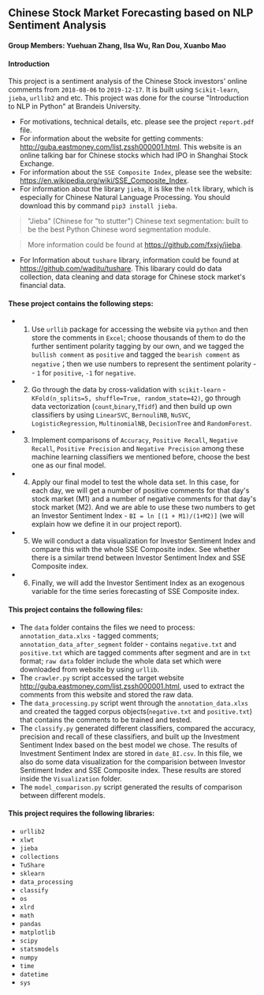 ## Chinese Stock Market Forecasting based on NLP Sentiment Analysis

#### Group Members: Yuehuan Zhang, Ilsa Wu, Ran Dou, Xuanbo Mao


#### Introduction
This project is a sentiment analysis of the Chinese Stock investors' online comments from `2018-08-06` to `2019-12-17`. It is built using `Scikit-learn`, `jieba`, `urllib2` and etc. This project was done for the course "Introduction to NLP in Python" at Brandeis University.


- For motivations, technical details, etc. please see the project `report.pdf` file. 
- For information about the website for getting comments: http://guba.eastmoney.com/list,zssh000001.html. This website is an online talking bar for Chinese stocks which had IPO in Shanghai Stock Exchange. 
- For information about the `SSE Composite Index`, please see the website: https://en.wikipedia.org/wiki/SSE_Composite_Index.
- For information about the library `jieba`, it is like the `nltk` library, which is especially for Chinese Natural Language Processing. You should download this by command `pip3 install jieba`. 
>  "Jieba" (Chinese for "to stutter") Chinese text segmentation: built to be the best Python Chinese word segmentation module.

>  More information could be found at https://github.com/fxsjy/jieba.
- For Information about `tushare` library, information could be found at https://github.com/waditu/tushare. This libarary could do data collection, data cleaning and data storage for Chinese stock market's financial data. 



#### These project contains the following steps:

* 1. Use `urllib` package for accessing the website via `python` and then store the comments in `Excel`; choose thousands of them to do the further sentiment polarity tagging by our own, and we tagged the `bullish comment` as `positive` and tagged the `bearish comment` as `negative`；then we use numbers to represent the sentiment polarity -- `1` for `positive`, `-1` for `negative`.  

* 2. Go through the data by cross-validation with `scikit-learn` - `KFold(n_splits=5, shuffle=True, random_state=42)`, go through data vectorization (`count`,`binary`,`Tfidf`) and then build up own classifiers by using `LinearSVC`, `BernouliNB`, `NuSVC`, `LogisticRegression`, `MultinomialNB`, `DecisionTree` and `RandomForest`. 

* 3. Implement comparisons of `Accuracy`, `Positive Recall`, `Negative Recall`, `Positive Precision` and `Negative Precision` among these machine learning classifiers we mentioned before, choose the best one as our final model. 

* 4. Apply our final model to test the whole data set. In this case, for each day, we will get a number of positive comments for that day's stock market (M1) and a number of negative comments for that day's stock market (M2). And we are able to use these two numbers to get an Investor Sentiment Index - `BI = ln [(1 + M1)/(1+M2)]` (we will explain how we define it in our project report).

* 5. We will conduct a data visualization for Investor Sentiment Index and compare this with the whole SSE Composite index. See whether there is a similar trend between Investor Sentiment Index and SSE Composite index. 

* 6. Finally, we will add the Investor Sentiment Index as an exogenous variable for the time series forecasting of SSE Composite index. 




#### This project contains the following files: 

* The `data` folder contains the files we need to process: `annotation_data.xlxs` - tagged comments; `annotation_data_after_segment` folder - contains `negative.txt` and `positive.txt` which are tagged comments after segment and are in `txt` format; `raw data` folder include the whole data set which were downloaded from website by using `urllib`.
* The `crawler.py` script accessed the target website http://guba.eastmoney.com/list,zssh000001.html, used to extract the comments from this website and stored the raw data.
* The `data_processing.py` script went through the `annotation_data.xlxs` and created the tagged corpus objects(`negative.txt` and `positive.txt`) that contains the comments to be trained and tested. 
* The `classify.py` generated different classifiers, compared the accuracy, precision and recall of these classifiers, and built up the Investment Sentiment Index based on the best model we chose. The results of Investment Sentiment Index are stored in `date_BI.csv`. In this file, we also do some data visualization for the comparision between Investor Sentiment Index and SSE Composite index. These results are stored inside the `Visualization` folder. 
* The `model_comparison.py` script generated the results of comparison between different models.







#### This project requires the following libraries:
* `urllib2`
* `xlwt`
* `jieba`
* `collections`
* `TuShare`
* `sklearn`
* `data_processing`
* `classify`
* `os`
* `xlrd`
* `math`
* `pandas`
* `matplotlib`
* `scipy`
* `statsmodels`
* `numpy`
* `time`
* `datetime`
* `sys`

